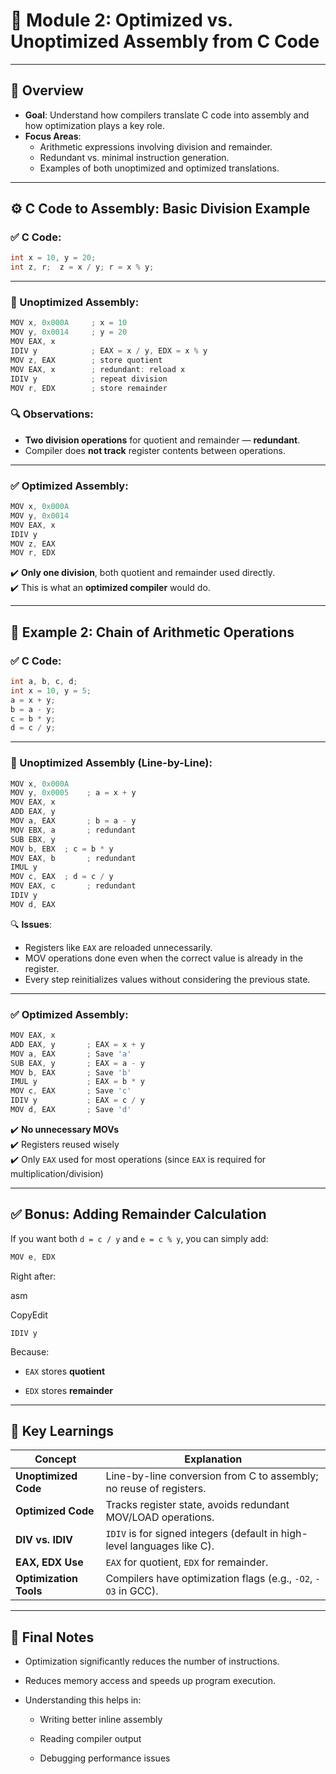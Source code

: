 # 🧠 Module 2: Optimized vs. Unoptimized Assembly from C Code

---

## 📌 Overview

- **Goal**: Understand how compilers translate C code into assembly and how optimization plays a key role.
- **Focus Areas**:
    - Arithmetic expressions involving division and remainder.
    - Redundant vs. minimal instruction generation.
    - Examples of both unoptimized and optimized translations.

---

## ⚙️ C Code to Assembly: Basic Division Example

### ✅ C Code:

```c
int x = 10, y = 20; 
int z, r;  z = x / y; r = x % y;
```

---

### 🧾 Unoptimized Assembly:

```c
MOV x, 0x000A     ; x = 10 
MOV y, 0x0014     ; y = 20  
MOV EAX, x 
IDIV y            ; EAX = x / y, EDX = x % y 
MOV z, EAX        ; store quotient  
MOV EAX, x        ; redundant: reload x 
IDIV y            ; repeat division 
MOV r, EDX        ; store remainder
```

### 🔍 Observations:

- **Two division operations** for quotient and remainder — **redundant**.
- Compiler does **not track** register contents between operations.

---

### ✅ Optimized Assembly:

```c
MOV x, 0x000A 
MOV y, 0x0014  
MOV EAX, x 
IDIV y 
MOV z, EAX 
MOV r, EDX
```

✔️ **Only one division**, both quotient and remainder used directly.  
✔️ This is what an **optimized compiler** would do.

---

## 🧩 Example 2: Chain of Arithmetic Operations

### ✅ C Code:

```c
int a, b, c, d; 
int x = 10, y = 5;  
a = x + y; 
b = a - y; 
c = b * y; 
d = c / y;
```

---

### 🧾 Unoptimized Assembly (Line-by-Line):

```c
MOV x, 0x000A 
MOV y, 0x0005    ; a = x + y 
MOV EAX, x 
ADD EAX, y 
MOV a, EAX       ; b = a - y 
MOV EBX, a       ; redundant 
SUB EBX, y 
MOV b, EBX  ; c = b * y 
MOV EAX, b       ; redundant 
IMUL y 
MOV c, EAX  ; d = c / y 
MOV EAX, c       ; redundant 
IDIV y 
MOV d, EAX
```

🔍 **Issues**:

- Registers like `EAX` are reloaded unnecessarily.
- MOV operations done even when the correct value is already in the register.
- Every step reinitializes values without considering the previous state.

---

### ✅ Optimized Assembly:

```c
MOV EAX, x 
ADD EAX, y       ; EAX = x + y 
MOV a, EAX       ; Save 'a'  
SUB EAX, y       ; EAX = a - y 
MOV b, EAX       ; Save 'b'  
IMUL y           ; EAX = b * y 
MOV c, EAX       ; Save 'c'  
IDIV y           ; EAX = c / y 
MOV d, EAX       ; Save 'd'
```

✔️ **No unnecessary MOVs**  
✔️ Registers reused wisely  
✔️ Only `EAX` used for most operations (since `EAX` is required for multiplication/division)

---

## ✅ Bonus: Adding Remainder Calculation

If you want both `d = c / y` and `e = c % y`, you can simply add:

```c
MOV e, EDX
```

Right after:

asm

CopyEdit

`IDIV y`

Because:

- `EAX` stores **quotient**
    
- `EDX` stores **remainder**
    

---

## 🔑 Key Learnings

|Concept|Explanation|
|---|---|
|**Unoptimized Code**|Line-by-line conversion from C to assembly; no reuse of registers.|
|**Optimized Code**|Tracks register state, avoids redundant MOV/LOAD operations.|
|**DIV vs. IDIV**|`IDIV` is for signed integers (default in high-level languages like C).|
|**EAX, EDX Use**|`EAX` for quotient, `EDX` for remainder.|
|**Optimization Tools**|Compilers have optimization flags (e.g., `-O2`, `-O3` in GCC).|

---

## 💭 Final Notes

- Optimization significantly reduces the number of instructions.
    
- Reduces memory access and speeds up program execution.
    
- Understanding this helps in:
    
    - Writing better inline assembly
        
    - Reading compiler output
        
    - Debugging performance issues